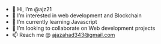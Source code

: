 - 👋 Hi, I’m @ajz21
- 👀 I’m interested in web development and Blockchain
- 🌱 I’m currently learning Javascript
- 💞️ I’m looking to collaborate on Web development projects
- 📫 Reach me @ ajazahad343@gmail.com 

<!---
ajz21/ajz21 is a ✨ special ✨ repository because its `README.md` (this file) appears on your GitHub profile.
You can click the Preview link to take a look at your changes.
--->
